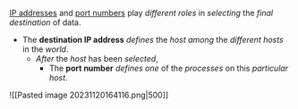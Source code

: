 <u>IP addresses</u> and <u>port numbers</u> play *different roles* in *selecting* the *final destination* of data.
- The **destination IP address** *defines* the *host* *among* the *different hosts* in the *world*.
	- *After* the *host* has been *selected*,
		- The **port number** *defines* *one* of the *processes* on this *particular host*.

![[Pasted image 20231120164116.png|500]]